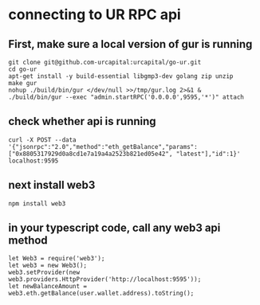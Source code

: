 # connecting to UR RPC api

## First, make sure a local version of gur is running
```script
git clone git@github.com-urcapital:urcapital/go-ur.git
cd go-ur
apt-get install -y build-essential libgmp3-dev golang zip unzip
make gur
nohup ./build/bin/gur </dev/null >>/tmp/gur.log 2>&1 &
./build/bin/gur --exec "admin.startRPC('0.0.0.0',9595,'*')" attach
```

## check whether api is running
```script
curl -X POST --data '{"jsonrpc":"2.0","method":"eth_getBalance","params":["0x8805317929d0a8cd1e7a19a4a2523b821ed05e42", "latest"],"id":1}' localhost:9595
```

## next install web3
```script
npm install web3
```

## in your typescript code, call any web3 api method
```script
let Web3 = require('web3');
let web3 = new Web3();
web3.setProvider(new web3.providers.HttpProvider('http://localhost:9595'));
let newBalanceAmount = web3.eth.getBalance(user.wallet.address).toString();
```
